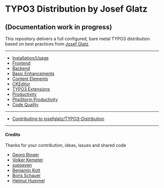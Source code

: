 # TYPO3 Distribution by Josef Glatz
## (Documentation work in progress)

This repository delivers a full configured, bare metal TYPO3 distribution based on best practices from
[Josef Glatz](https://www.josefglatz.at).

---

- [Installation/Usage](Installation/Index.md)
- [Frontend](Frontend/Index.md)
- [Backend](Backend/Index.md)
- [Basic Enhancements](BasicEnhancements/Index.md)
- [Content Elements](ContentElements/Index.md)
- [CKEditor](CKEditor/Index.md)
- [TYPO3 Extensions](Extensions/Index.md)
- [Productivity](Productivity/Index.md)
- [PhpStorm Productivity](Productivity/PhpStorm/Index.md)
- [Code Quality](CodeQuality/Index.md)

---

- [Contributing to josefglatz/TYPO3-Distribution](Contribution/Index.md)

---

#### Credits

Thanks for your contribution, ideas, issues and shared code

* [Georg Ringer](http://www.ringer.it)
* [Volker Kemeter](https://twitter.com/volkizzl)
* [supseven](http://www.supseven.at)
* [Benjamin Kott](https://twitter.com/benjaminkott)
* [Boris Schauer](https://twitter.com/bschauer)
* [Helmut Hummel](https://twitter.com/helhum)
